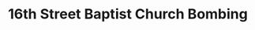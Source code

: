 ---
layout: event
title: 16th Street Baptist Church Bombing
year: 1963
location: Birmingham, Alabama
duration: 5th September, 1963
image: media/images/events/baptist_church_bombing.jpeg
description: A bomb explodes on Sunday morning services, in Birmingham, Alabama, tragically killing four young school girls. This church was commonly used as a meeting place for civil rights leaders like MLK. A member of the Ku Klux Klan was charged with murder and burying the bombs.
category: 16th Street Baptist Church Bombing
song1: Mississippi Goddam
song2: Alabama

---
